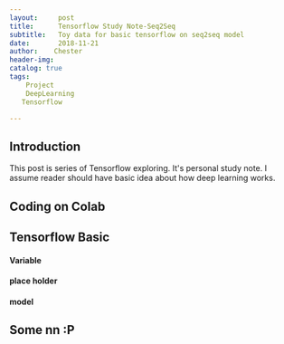 ```yaml
---
layout:     post
title:      Tensorflow Study Note-Seq2Seq
subtitle:   Toy data for basic tensorflow on seq2seq model
date:       2018-11-21
author:    Chester
header-img: 
catalog: true
tags:
    Project
    DeepLearning
   Tensorflow

---
```


## Introduction
This post is series of Tensorflow exploring. It's personal study note. I assume reader should have basic idea about how deep learning works. 

## Coding on Colab

## Tensorflow Basic

#### Variable

#### place holder
#### model

## Some nn :P

<!--stackedit_data:
eyJoaXN0b3J5IjpbMTA5NDUwNjg0Miw2NDE3NjIyMjIsLTY3Nj
EzMDQ4NV19
-->